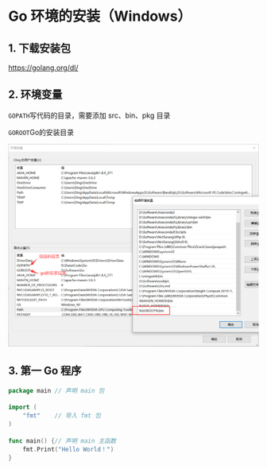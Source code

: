 # Go 环境的安装（Windows）

## 1. 下载安装包

https://golang.org/dl/

## 2. 环境变量

`GOPATH`写代码的目录，需要添加 src、bin、pkg 目录

`GOROOT`Go的安装目录

![](./images/01_GoReady.png)

## 3. 第一 Go 程序

```go
package main // 声明 main 包

import (
	"fmt"    // 导入 fmt 包
)

func main() {// 声明 main 主函数
	fmt.Print("Hello World！")
}
```

